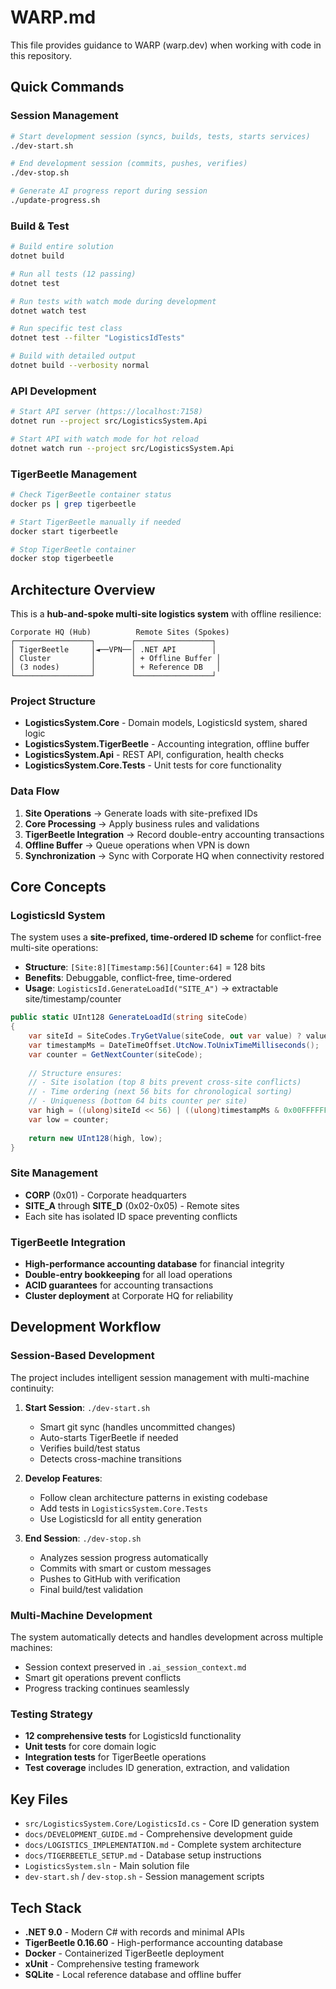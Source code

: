 # WARP.md

This file provides guidance to WARP (warp.dev) when working with code in this repository.

## Quick Commands

### Session Management
```bash
# Start development session (syncs, builds, tests, starts services)
./dev-start.sh

# End development session (commits, pushes, verifies)
./dev-stop.sh

# Generate AI progress report during session
./update-progress.sh
```

### Build & Test
```bash
# Build entire solution
dotnet build

# Run all tests (12 passing)
dotnet test

# Run tests with watch mode during development
dotnet watch test

# Run specific test class
dotnet test --filter "LogisticsIdTests"

# Build with detailed output
dotnet build --verbosity normal
```

### API Development
```bash
# Start API server (https://localhost:7158)
dotnet run --project src/LogisticsSystem.Api

# Start API with watch mode for hot reload
dotnet watch run --project src/LogisticsSystem.Api
```

### TigerBeetle Management
```bash
# Check TigerBeetle container status
docker ps | grep tigerbeetle

# Start TigerBeetle manually if needed
docker start tigerbeetle

# Stop TigerBeetle container
docker stop tigerbeetle
```

## Architecture Overview

This is a **hub-and-spoke multi-site logistics system** with offline resilience:

```
Corporate HQ (Hub)          Remote Sites (Spokes)
┌─────────────────┐        ┌─────────────────┐
│ TigerBeetle     │◄──VPN──│ .NET API        │
│ Cluster         │        │ + Offline Buffer │
│ (3 nodes)       │        │ + Reference DB   │
└─────────────────┘        └─────────────────┘
```

### Project Structure
- **LogisticsSystem.Core** - Domain models, LogisticsId system, shared logic
- **LogisticsSystem.TigerBeetle** - Accounting integration, offline buffer
- **LogisticsSystem.Api** - REST API, configuration, health checks
- **LogisticsSystem.Core.Tests** - Unit tests for core functionality

### Data Flow
1. **Site Operations** → Generate loads with site-prefixed IDs
2. **Core Processing** → Apply business rules and validations  
3. **TigerBeetle Integration** → Record double-entry accounting transactions
4. **Offline Buffer** → Queue operations when VPN is down
5. **Synchronization** → Sync with Corporate HQ when connectivity restored

## Core Concepts

### LogisticsId System
The system uses a **site-prefixed, time-ordered ID scheme** for conflict-free multi-site operations:

- **Structure**: `[Site:8][Timestamp:56][Counter:64]` = 128 bits
- **Benefits**: Debuggable, conflict-free, time-ordered
- **Usage**: `LogisticsId.GenerateLoadId("SITE_A")` → extractable site/timestamp/counter

```csharp path=/home/rob/logistics-system/src/LogisticsSystem.Core/LogisticsId.cs start=29
public static UInt128 GenerateLoadId(string siteCode)
{
    var siteId = SiteCodes.TryGetValue(siteCode, out var value) ? value : (byte)0xFF;
    var timestampMs = DateTimeOffset.UtcNow.ToUnixTimeMilliseconds();
    var counter = GetNextCounter(siteCode);
    
    // Structure ensures:
    // - Site isolation (top 8 bits prevent cross-site conflicts)
    // - Time ordering (next 56 bits for chronological sorting)
    // - Uniqueness (bottom 64 bits counter per site)
    var high = ((ulong)siteId << 56) | ((ulong)timestampMs & 0x00FFFFFFFFFFFFFF);
    var low = counter;
    
    return new UInt128(high, low);
}
```

### Site Management
- **CORP** (0x01) - Corporate headquarters
- **SITE_A** through **SITE_D** (0x02-0x05) - Remote sites
- Each site has isolated ID space preventing conflicts

### TigerBeetle Integration
- **High-performance accounting database** for financial integrity
- **Double-entry bookkeeping** for all load operations
- **ACID guarantees** for accounting transactions
- **Cluster deployment** at Corporate HQ for reliability

## Development Workflow

### Session-Based Development
The project includes intelligent session management with multi-machine continuity:

1. **Start Session**: `./dev-start.sh` 
   - Smart git sync (handles uncommitted changes)
   - Auto-starts TigerBeetle if needed
   - Verifies build/test status
   - Detects cross-machine transitions

2. **Develop Features**:
   - Follow clean architecture patterns in existing codebase
   - Add tests in `LogisticsSystem.Core.Tests`
   - Use LogisticsId for all entity generation

3. **End Session**: `./dev-stop.sh`
   - Analyzes session progress automatically
   - Commits with smart or custom messages
   - Pushes to GitHub with verification
   - Final build/test validation

### Multi-Machine Development
The system automatically detects and handles development across multiple machines:
- Session context preserved in `.ai_session_context.md`
- Smart git operations prevent conflicts
- Progress tracking continues seamlessly

### Testing Strategy
- **12 comprehensive tests** for LogisticsId functionality
- **Unit tests** for core domain logic
- **Integration tests** for TigerBeetle operations
- **Test coverage** includes ID generation, extraction, and validation

## Key Files

- `src/LogisticsSystem.Core/LogisticsId.cs` - Core ID generation system
- `docs/DEVELOPMENT_GUIDE.md` - Comprehensive development guide
- `docs/LOGISTICS_IMPLEMENTATION.md` - Complete system architecture
- `docs/TIGERBEETLE_SETUP.md` - Database setup instructions
- `LogisticsSystem.sln` - Main solution file
- `dev-start.sh` / `dev-stop.sh` - Session management scripts

## Tech Stack

- **.NET 9.0** - Modern C# with records and minimal APIs
- **TigerBeetle 0.16.60** - High-performance accounting database
- **Docker** - Containerized TigerBeetle deployment
- **xUnit** - Comprehensive testing framework
- **SQLite** - Local reference database and offline buffer